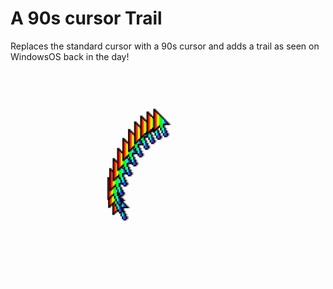 # A 90s cursor Trail
Replaces the standard cursor with a 90s cursor and adds a trail as seen on WindowsOS back in the day!

![Preview](https://github.com/imjaked/90s-Cursor-Trail/blob/main/preview.gif)
